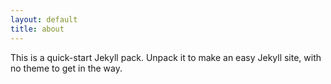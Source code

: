 ```yaml
---
layout: default
title: about
---
```

This is a quick-start Jekyll pack. Unpack it to make an easy Jekyll site, with no theme to get in the way.